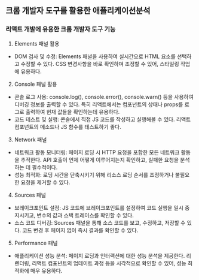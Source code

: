 ## 크롬 개발자 도구를 활용한 애플리케이션분석

### 리액트 개발에 유용한 크롬 개발자 도구 기능

1. Elements 패널 활용

- DOM 검사 및 수정: Elements 패널을 사용하여 실시간으로 HTML 요소를 선택하고 수정할 수 있다.
  CSS 변경사항을 바로 확인하며 조정할 수 있어, 스타일링 작업에 유용하다.

2. Console 패널 활용

- 콘솔 로그 사용: console.log(), console.error(), console.warn() 등을 사용하여 디버깅 정보를 출력할 수 있다.
  특히 리액트에서는 컴포넌트의 상태나 props를 로그로 출력하여 현재 값들을 확인하는데 유용하다.
- 코드 테스트 및 실행: 콘솔에서 직접 JS 코드를 작성하고 실행해볼 수 있다. 리액트 컴포넌트의 메소드나 JS 함수를 테스트하기 좋다.

3. Network 패널

- 네트워크 활동 모니터링: 페이지 로딩 시 HTTP 요청을 포함한 모든 네트워크 활동을 추적한다.
  API 호출이 언제 어떻게 이루어지는지 확인하고, 실패한 요청을 분석하는 데 필수적이다.
- 성능 최적화: 로딩 시간을 단축시키기 위해 리소스 로딩 순서를 조정하거나 불필요한 요청을 제거할 수 있다.

4. Sources 패널

- 브레이크포인트 설정: JS 코드에 브레이크포인트를 설정하여 코드 실행을 일시 중지시키고, 변수의 값과 스택 트레이스를 확인할 수 있다.
- 소스 코드 디버깅: Sources 패널을 통해 소스 코드를 보고, 수정하고, 저장할 수 있다.
  코드 변경 후 페이지 없이 즉시 결과를 확인할 수 있다.

5. Performance 패널

- 애플리케이션 성능 분석: 페이지 로딩과 인터랙션에 대한 성능 분석을 제공한다.
  리렌더링, 리액트 컴포넌트의 업데이트 과정 등을 시각적으로 확인할 수 있어, 성능 최적화에 매우 유용하다.
